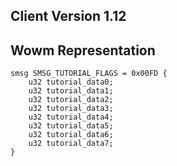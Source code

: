 ## Client Version 1.12

## Wowm Representation
```rust,ignore
smsg SMSG_TUTORIAL_FLAGS = 0x00FD {
    u32 tutorial_data0;    
    u32 tutorial_data1;    
    u32 tutorial_data2;    
    u32 tutorial_data3;    
    u32 tutorial_data4;    
    u32 tutorial_data5;    
    u32 tutorial_data6;    
    u32 tutorial_data7;    
}

```
